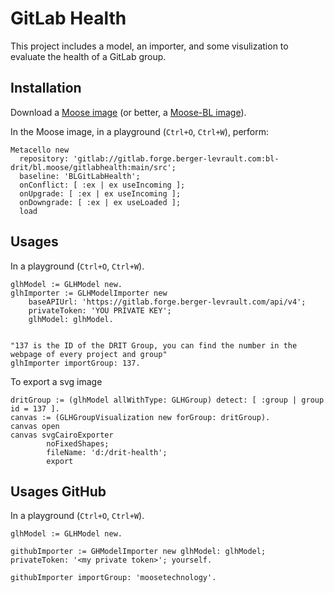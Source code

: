 # GitLab Health

This project includes a model, an importer, and some visulization to evaluate the health of a GitLab group.

## Installation

Download a [Moose image](https://modularmoose.org/moose-wiki/Beginners/InstallMoose) (or better, a [Moose-BL image](https://gitlab.forge.berger-levrault.com/Benoit.VERHAEGHE/bl-moose)).

In the Moose image, in a playground (`Ctrl+O`, `Ctrl+W`), perform:

```st
Metacello new
  repository: 'gitlab://gitlab.forge.berger-levrault.com:bl-drit/bl.moose/gitlabhealth:main/src';
  baseline: 'BLGitLabHealth';
  onConflict: [ :ex | ex useIncoming ];
  onUpgrade: [ :ex | ex useIncoming ];
  onDowngrade: [ :ex | ex useLoaded ];
  load
```

## Usages

In a playground (`Ctrl+O`, `Ctrl+W`).

```st
glhModel := GLHModel new.
glhImporter := GLHModelImporter new
	baseAPIUrl: 'https://gitlab.forge.berger-levrault.com/api/v4';
	privateToken: 'YOU PRIVATE KEY';
	glhModel: glhModel.


"137 is the ID of the DRIT Group, you can find the number in the webpage of every project and group"
glhImporter importGroup: 137.

```

To export a svg image

```st
dritGroup := (glhModel allWithType: GLHGroup) detect: [ :group | group id = 137 ].
canvas := (GLHGroupVisualization new forGroup: dritGroup).
canvas open
canvas svgCairoExporter
		noFixedShapes;
		fileName: 'd:/drit-health';
		export
```

## Usages GitHub

In a playground (`Ctrl+O`, `Ctrl+W`).

```st
glhModel := GLHModel new.

githubImporter := GHModelImporter new glhModel: glhModel; privateToken: '<my private token>'; yourself.

githubImporter importGroup: 'moosetechnology'.
```

